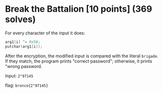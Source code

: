 # Break the Battalion [10 points] (369 solves)
For every character of the input it does:
```c
arg1[i] ^= 0x50;
putchar(arg1[i]);
```
After the encryption, the modified input is compared with the literal `brigade`. If they match, the program prints "correct password"; otherwise, it prints "wrong password.

Input: `2"97145`

flag: `bronco{2"97145}`